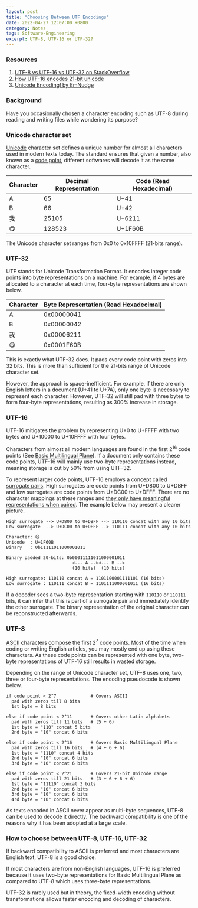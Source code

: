 ```yaml
---
layout: post
title: "Choosing Between UTF Encodings"
date: 2022-04-27 12:07:00 +0800
category: Notes
tags: Software-Engineering
excerpt: UTF-8, UTF-16 or UTF-32?
---
```


### Resources

1. [UTF-8 vs UTF-16 vs UTF-32 on StackOverflow](https://stackoverflow.com/questions/496321/utf-8-utf-16-and-utf-32)
2. [How UTF-16 encodes 21-bit unicode](https://news.ycombinator.com/item?id=17771635)
3. [Unicode Encoding! by EmNudge](https://www.youtube.com/watch?v=uTJoJtNYcaQ)

### Background

Have you occasionally chosen a character encoding such as UTF-8 during reading and writing files while wondering its purpose?

### Unicode character set

[Unicode](https://unicode.org/standard/WhatIsUnicode.html) character set defines a unique number for almost all characters used in modern texts today. The standard ensures that given a number, also known as a [code point](https://developer.mozilla.org/en-US/docs/Glossary/Code_point), different softwares will decode it as the same character.

| Character | Decimal Representation | Code (Read Hexadecimal) |
| --------- | ---------------------- | ----------------------- |
| A         | 65                     | U+41                    |
| B         | 66                     | U+42                    |
| 我        | 25105                  | U+6211                  |
| 😋        | 128523                 | U+1F60B                 |

The Unicode character set ranges from 0x0 to 0x10FFFF (21-bits range).

### UTF-32

UTF stands for Unicode Transformation Format. It encodes integer code points into byte representations on a machine. For example, if 4 bytes are allocated to a character at each time, four-byte representations are shown below.

| Character | Byte Representation (Read Hexadecimal) |
| --------- | -------------------------------------- |
| A         | 0x00000041                             |
| B         | 0x00000042                             |
| 我        | 0x00006211                             |
| 😋        | 0x0001F60B                             |

This is exactly what UTF-32 does. It pads every code point with zeros into 32 bits. This is more than sufficient for the 21-bits range of Unicode character set.

However, the approach is space-inefficient. For example, if there are only English letters in a document (U+41 to U+7A), only one byte is necessary to represent each character. However, UTF-32 will still pad with three bytes to form four-byte representations, resulting as 300% increase in storage.

### UTF-16

UTF-16 mitigates the problem by representing U+0 to U+FFFF with two bytes and U+10000 to U+10FFFF with four bytes.

Characters from almost all modern languages are found in the first 2<sup>16</sup> code points (See [Basic Multilingual Plane](https://en.wikipedia.org/wiki/Plane_(Unicode)#Basic_Multilingual_Plane)). If a document only contains these code points, UTF-16 will mainly use two-byte representations instead, meaning storage is cut by 50% from using UTF-32.

To represent larger code points, UTF-16 employs a concept called [surrogate pairs](https://stackoverflow.com/questions/496321/utf-8-utf-16-and-utf-32). High surrogates are code points from U+D800 to U+DBFF and low surrogates are code points from U+DC00 to U+DFFF. There are no character mappings at these ranges and <ins>they only have meaningful representations when paired</ins>. The example below may present a clearer picture.

```
High surrogate --> U+D800 to U+DBFF --> 110110 concat with any 10 bits
Low surrogate  --> U+DC00 to U+DFFF --> 110111 concat with any 10 bits

Character: 😋
Unicode  : U+1F60B
Binary   : 0b11111011000001011

Binary padded 20-bits: 0b00011111011000001011
                         <--- A --><--- B -->
                         (10 bits)  (10 bits)

High surrogate: 110110 concat A = 1101100001111101 (16 bits)
Low surrogate : 110111 concat B = 1101111000001011 (16 bits)
```

If a decoder sees a two-byte representation starting with `110110` or `110111` bits, it can infer that this is part of a surrogate pair and immediately identify the other surrogate. The binary representation of the original character can be reconstructed afterwards.

### UTF-8

[ASCII](https://www.asciitable.com/) characters compose the first 2<sup>7</sup> code points. Most of the time when coding or writing English articles, you may mostly end up using these characters. As these code points can be represented with one byte, two-byte representations of UTF-16 still results in wasted storage.

Depending on the range of Unicode character set, UTF-8 uses one, two, three or four-byte representations. The encoding pseudocode is shown below.

```
if code point < 2^7             # Covers ASCII
  pad with zeros till 8 bits
  1st byte = 8 bits

else if code point < 2^11       # Covers other Latin alphabets
  pad with zeros till 11 bits   # (5 + 6)
  1st byte = "110" concat 5 bits
  2nd byte = "10" concat 6 bits

else if code point < 2^16       # Covers Basic Multilingual Plane
  pad with zeros till 16 bits   # (4 + 6 + 6)
  1st byte = "1110" concat 4 bits
  2nd byte = "10" concat 6 bits
  3rd byte = "10" concat 6 bits

else if code point < 2^21       # Covers 21-bit Unicode range
  pad with zeros till 21 bits   # (3 + 6 + 6 + 6)
  1st byte = "11110" concat 3 bits
  2nd byte = "10" concat 6 bits
  3rd byte = "10" concat 6 bits
  4rd byte = "10" concat 6 bits
```

As texts encoded in ASCII never appear as multi-byte sequences, UTF-8 can be used to decode it directly. The backward compatibility is one of the reasons why it has been adopted at a large scale.

### How to choose between UTF-8, UTF-16, UTF-32

If backward compatibility to ASCII is preferred and most characters are English text, UTF-8 is a good choice.

If most characters are from non-English languages, UTF-16 is preferred because it uses two-byte representations for Basic Multilingual Plane as compared to UTF-8 which uses three-byte representations.

UTF-32 is rarely used but in theory, the fixed-width encoding without transformations allows faster encoding and decoding of characters.
